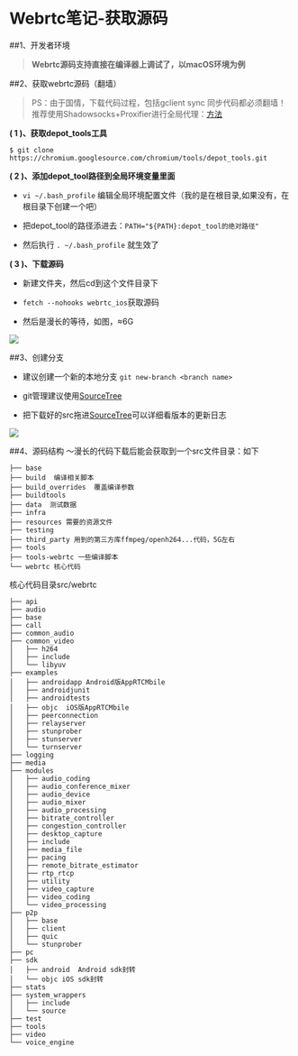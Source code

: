 # Webrtc笔记-获取源码

##1、开发者环境
>**Webrtc源码支持直接在编译器上调试了，以macOS环境为例**


##2、获取webrtc源码（翻墙）
>PS：由于国情，下载代码过程，包括gclient sync
同步代码都必须翻墙！推荐使用Shadowsocks+Proxifier进行全局代理：[方法](http://www.jianshu.com/p/754863f67022)

**( 1 )、获取depot_tools工具**

```
$ git clone https://chromium.googlesource.com/chromium/tools/depot_tools.git
```

**( 2 )、添加depot_tool路径到全局环境变量里面**

* `vi ~/.bash_profile` 编辑全局环境配置文件（我的是在根目录,如果没有，在根目录下创建一个吧）

* 把depot_tool的路径添进去：`PATH="${PATH}:depot_tool的绝对路径"`

* 然后执行 `. ~/.bash_profile`  就生效了

**( 3 )、下载源码**

* 新建文件夹，然后cd到这个文件目录下

* `fetch --nohooks webrtc_ios`获取源码

* 然后是漫长的等待，如图，≈6G 

![](http://upload-images.jianshu.io/upload_images/1528347-3f79007d2276e7db.png?imageMogr2/auto-orient/strip%7CimageView2/2/w/1240)



##3、创建分支
* 建议创建一个新的本地分支
`git new-branch <branch name>`

* git管理建议使用[SourceTree](https://www.sourcetreeapp.com/)

* 把下载好的src拖进[SourceTree](https://www.sourcetreeapp.com/)可以详细看版本的更新日志

![](http://upload-images.jianshu.io/upload_images/1528347-02e8bad86a47d498.png?imageMogr2/auto-orient/strip%7CimageView2/2/w/1240)

##4、源码结构
～漫长的代码下载后能会获取到一个src文件目录：如下
```
├── base
├── build  编译相关脚本
├── build_overrides  覆盖编译参数
├── buildtools
├── data  测试数据
├── infra
├── resources 需要的资源文件
├── testing
├── third_party 用到的第三方库ffmpeg/openh264...代码，5G左右
├── tools
├── tools-webrtc 一些编译脚本
└── webrtc 核心代码
```
核心代码目录src/webrtc
```
├── api
├── audio
├── base
├── call
├── common_audio
├── common_video
│   ├── h264
│   ├── include
│   └── libyuv
├── examples
│   ├── androidapp Android版AppRTCMbile
│   ├── androidjunit
│   ├── androidtests
│   ├── objc  iOS版AppRTCMbile
│   ├── peerconnection
│   ├── relayserver
│   ├── stunprober
│   ├── stunserver
│   └── turnserver
├── logging
├── media
├── modules
│   ├── audio_coding
│   ├── audio_conference_mixer
│   ├── audio_device
│   ├── audio_mixer
│   ├── audio_processing
│   ├── bitrate_controller
│   ├── congestion_controller
│   ├── desktop_capture
│   ├── include
│   ├── media_file
│   ├── pacing
│   ├── remote_bitrate_estimator
│   ├── rtp_rtcp
│   ├── utility
│   ├── video_capture
│   ├── video_coding
│   └── video_processing
├── p2p
│   ├── base
│   ├── client
│   ├── quic
│   └── stunprober
├── pc
├── sdk
│   ├── android  Android sdk封转
│   └── objc iOS sdk封转
├── stats
├── system_wrappers
│   ├── include
│   └── source
├── test
├── tools
├── video
└── voice_engine
```




